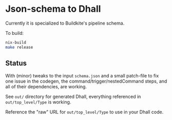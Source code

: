 # Json-schema to Dhall

Currently it is specialized to Buildkite's pipeline schema.

To build:

```bash
nix-build
make release
```

## Status

With (minor) tweaks to the input `schema.json` and a small patch-file to fix one issue in the codegen, the command/trigger/nestedCommand steps, and all of their dependencies, are working.

See `out/` directory for generated Dhall, everything referenced in `out/top_level/Type` is working.

Reference the "raw" URL for `out/top_level/Type` to use in your Dhall code.

